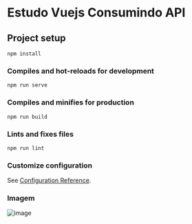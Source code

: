 # Estudo Vuejs Consumindo API

## Project setup
```
npm install
```

### Compiles and hot-reloads for development
```
npm run serve
```

### Compiles and minifies for production
```
npm run build
```

### Lints and fixes files
```
npm run lint
```

### Customize configuration
See [Configuration Reference](https://cli.vuejs.org/config/).

### Imagem
![image](https://user-images.githubusercontent.com/49761779/98966465-1187ed00-24ea-11eb-8d68-59d32f20c71a.png)
